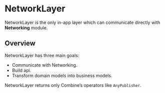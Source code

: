 #  NetworkLayer

NetworkLayer is the only in-app layer which can communicate directly with **Networking** module.

## Overview

NetworkLayer has three main goals:
- Communicate with Networking.
- Build api.
- Transform domain models into business models.

NetworkLayer returns only  Combine’s operators like ``AnyPublisher``.
